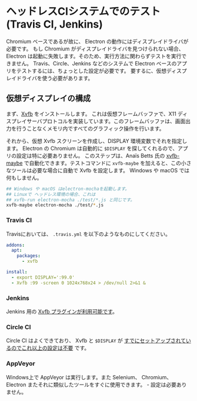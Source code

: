 # ヘッドレスCIシステムでのテスト (Travis CI, Jenkins)

Chromium ベースであるが故に、 Electron の動作にはディスプレイドライバが必要です。 もし Chromium がディスプレイドライバを見つけられない場合、Electron は起動に失敗します。そのため、実行方法に関わらずテストを実行できません。 Travis、Circle、Jenkins などのシステムで Electron ベースのアプリをテストするには、ちょっとした設定が必要です。 要するに、仮想ディスプレイドライバを使う必要があります。

## 仮想ディスプレイの構成

まず、[Xvfb](https://en.wikipedia.org/wiki/Xvfb) をインストールします。 これは仮想フレームバッファで、X11 ディスプレイサーバプロトコルを実装しています。このフレームバッファは、画面出力を行うことなくメモリ内ですべてのグラフィック操作を行います。

それから、仮想 Xvfb スクリーンを作成し、DISPLAY 環境変数でそれを指定します。 Electron の Chromium は自動的に `$DISPLAY` を探してくれるので、アプリの設定は特に必要ありません。 このステップは、Anaïs Betts 氏の [xvfb-maybe](https://github.com/anaisbetts/xvfb-maybe) で自動化できます。テストコマンドに `xvfb-maybe` を加えると、この小さなツールは必要な場合に自動で Xvfb を設定します。 Windows や macOS では何もしません。

```sh
## Windows や macOS はelectron-mochaを起動します。
## Linuxで ヘッドレス環境の場合、これは
## xvfb-run electron-mocha ./test/*.js と同じです。
xvfb-maybe electron-mocha ./test/*.js
```

### Travis CI

Travisにおいては、 `.travis.yml` を以下のようなものにしてください。

```yml
addons:
  apt:
    packages:
      - xvfb

install:
  - export DISPLAY=':99.0'
  - Xvfb :99 -screen 0 1024x768x24 > /dev/null 2>&1 &
```

### Jenkins

Jenkins 用の [Xvfb プラグインが利用可能です](https://wiki.jenkins-ci.org/display/JENKINS/Xvfb+Plugin)。

### Circle CI

Circle CI はよくできており、 Xvfb と `$DISPLAY` が [すでにセットアップされているのでこれ以上の設定は不要](https://circleci.com/docs/environment#browsers) です。

### AppVeyor

Windows上で AppVeyor は実行します。また Selenium、 Chromium、 Electron またそれに類似したツールをすぐに使用できます。 - 設定は必要ありません。
